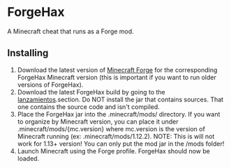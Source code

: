 # ForgeHax

A Minecraft cheat that runs as a Forge mod.

## Installing

1. Download the latest version of [Minecraft Forge](https://files.minecraftforge.net/) for the corresponding ForgeHax Minecraft version (this is important if you want to run older versions of ForgeHax).
2. Download the latest ForgeHax build by going to the [lanzamientos](https://github.com/ug50/ForgeHax/releases).section. Do NOT install the jar that contains sources. That one contains the source code and isn't compiled.
3. Place the ForgeHax jar into the .minecraft/mods/ directory. If you want to organize by Minecraft version, you can place it under .minecraft/mods/{mc.version} where mc.version is the version of Minecraft running (ex: .minecraft/mods/1.12.2). NOTE: This is will not work for 1.13+ version! You can only put the mod jar in the /mods folder!
4. Launch Minecraft using the Forge profile. ForgeHax should now be loaded.

